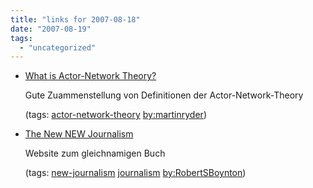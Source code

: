 ```yaml
---
title: "links for 2007-08-18"
date: "2007-08-19"
tags: 
  - "uncategorized"
---
```


- [What is Actor-Network Theory?](http://carbon.cudenver.edu/~mryder/itc_data/ant_dff.html)
    
    Gute Zuammenstellung von Definitionen der Actor-Network-Theory
    
    (tags: [actor-network-theory](http://del.icio.us/heinzwittenbrink/actor-network-theory) [by:martinryder](http://del.icio.us/heinzwittenbrink/by:martinryder))
    
- [The New NEW Journalism](http://www.newnewjournalism.com/index.htm)
    
    Website zum gleichnamigen Buch
    
    (tags: [new-journalism](http://del.icio.us/heinzwittenbrink/new-journalism) [journalism](http://del.icio.us/heinzwittenbrink/journalism) [by:RobertSBoynton](http://del.icio.us/heinzwittenbrink/by:RobertSBoynton))

